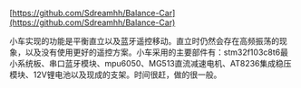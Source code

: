 
[https://github.com/Sdreamhh/Balance-Car](https://github.com/Sdreamhh/Balance-Car)

小车实现的功能是平衡直立以及蓝牙遥控移动。直立时仍然会存在高频振荡的现象，以及没有使用更好的遥控方案。小车采用的主要部件有：stm32f103c8t6最小系统板、串口蓝牙模块、mpu6050、MG513直流减速电机、AT8236集成稳压模块、12V锂电池以及现成的支架。时间很赶，做的很一般。
